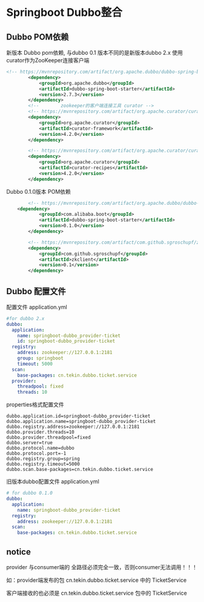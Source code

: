 # Springboot Dubbo整合

## Dubbo POM依赖

新版本 Dubbo pom依赖,
与dubbo 0.1 版本不同的是新版本dubbo 2.x 使用 curator作为ZooKeeper连接客户端
~~~xml
<!-- https://mvnrepository.com/artifact/org.apache.dubbo/dubbo-spring-boot-starter -->
		<dependency>
			<groupId>org.apache.dubbo</groupId>
			<artifactId>dubbo-spring-boot-starter</artifactId>
			<version>2.7.3</version>
		</dependency>
		<!--		zookeeper的客户端连接工具 curator -->
		<!-- https://mvnrepository.com/artifact/org.apache.curator/curator-framework -->
		<dependency>
			<groupId>org.apache.curator</groupId>
			<artifactId>curator-framework</artifactId>
			<version>4.2.0</version>
		</dependency>

		<!-- https://mvnrepository.com/artifact/org.apache.curator/curator-recipes -->
		<dependency>
			<groupId>org.apache.curator</groupId>
			<artifactId>curator-recipes</artifactId>
			<version>4.2.0</version>
		</dependency>

~~~

Dubbo 0.1.0版本 POM依赖
~~~xml
		<!-- https://mvnrepository.com/artifact/org.apache.dubbo/dubbo-spring-boot-starter -->
	<dependency>
			<groupId>com.alibaba.boot</groupId>
			<artifactId>dubbo-spring-boot-starter</artifactId>
			<version>0.1.0</version>
		</dependency>

		<!-- https://mvnrepository.com/artifact/com.github.sgroschupf/zkclient -->
		<dependency>
			<groupId>com.github.sgroschupf</groupId>
			<artifactId>zkclient</artifactId>
			<version>0.1</version>
		</dependency>
~~~

## Dubbo 配置文件

配置文件 application.yml
~~~yaml
#for dubbo 2.x
dubbo:
  application:
    name: springboot-dubbo_provider-ticket
    id: springboot-dubbo_provider-ticket
  registry:
    address: zookeeper://127.0.0.1:2181
    group: springboot
    timeout: 5000
  scan:
    base-packages: cn.tekin.dubbo.ticket.service
  provider:
    threadpool: fixed
    threads: 10
~~~

properties格式配置文件
~~~properties
dubbo.application.id=springboot-dubbo_provider-ticket
dubbo.application.name=springboot-dubbo_provider-ticket
dubbo.registry.address=zookeeper://127.0.0.1:2181
dubbo.provider.threads=10
dubbo.provider.threadpool=fixed
dubbo.server=true
dubbo.protocol.name=dubbo
dubbo.protocol.port=-1
dubbo.registry.group=spring
dubbo.registry.timeout=5000
dubbo.scan.base-packages=cn.tekin.dubbo.ticket.service

~~~



旧版本dubbo配置文件 application.yml
~~~yaml
# for dubbo 0.1.0
dubbo:
  application:
    name: springboot-dubbo_provider-ticket
  registry:
    address: zookeeper://127.0.0.1:2181
  scan:
    base-packages: cn.tekin.dubbo.ticket.service
~~~


## notice

provider  与consumer端的 全路径必须完全一致，否则consumer无法调用！！！

如：provider端发布的包 cn.tekin.dubbo.ticket.service 中的 TicketService 

客户端接收的也必须是  cn.tekin.dubbo.ticket.service 包中的 TicketService


